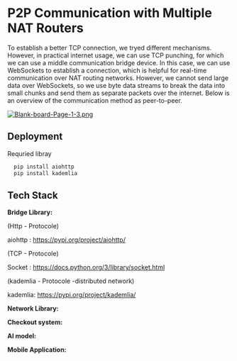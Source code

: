 
# P2P Communication with Multiple NAT Routers

To establish a better TCP connection, we tryed different mechanisms. However, in practical internet usage, we can use TCP punching, for which we can use a middle communication bridge device. In this case, we can use WebSockets to establish a connection, which is helpful for real-time communication over NAT routing networks. However, we cannot send large data over WebSockets, so we use byte data streams to break the data into small chunks and send them as separate packets over the internet. Below is an overview of the communication method as peer-to-peer.

[![Blank-board-Page-1-3.png](https://i.postimg.cc/XvXpcXLy/Blank-board-Page-1-3.png)](https://postimg.cc/mcfLTL0b)

## Deployment

Requried libray

```bash
  pip install aiohttp
  pip install kademlia
```


## Tech Stack

**Bridge Library:**

(Http - Protocole)

aiohttp : https://pypi.org/project/aiohttp/

(TCP - Protocole)

Socket : https://docs.python.org/3/library/socket.html

(kademlia - Protocole -distributed network)

kademlia: https://pypi.org/project/kademlia/

**Network Library:**

**Checkout system:**

**AI model:**

**Mobile Application:**

